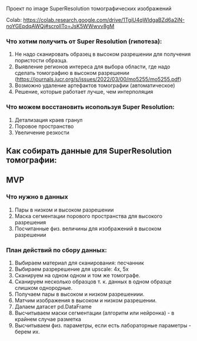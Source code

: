 Проект по image SuperResolution томографических
изображений

Colab: https://colab.research.google.com/drive/1TgiU4qWldgaBZd6a2iN-noYGEpdqAWQj#scrollTo=JsK5WWwvv8gM


###  Что хотим получить от Super Resolution (гипотеза):
1. Не надо сканировать образец в высоком разрешении для получения пористости образца.
2. Выявление регионов интереса для выбора области, где надо сделать томографию в высоком разрешении (https://journals.iucr.org/s/issues/2022/03/00/mo5255/mo5255.pdf)
3. Возможно удаление артефактов томографии (автоматическое)
4. Решение, которые работает лучше, чем интерполяция

###  Что можем восстановить исопользуя Super Resolution:
1. Детализация краев гранул
2. Поровое пространство
3. Увеличение резкости

## Как собирать данные для SuperResolution томографии:

##  MVP

### Что нужно в данных
1. Пары в низком и высоком разрешении
2. Маска сегментации порового пространства для высокого разрешения
3. Посчитанные физ. величины для изображений в высоком разрешении


### План действий по сбору данных:

1. Выбираем материал для сканирования: песчанник
2. Выбираем разререшение для upscale: 4x, 5x
3. Сканируем на одном одном и том же томографе.
3. Сканируем несколько образцов т. к. данных в одном образце слишком однородные.
4. Получаем пары в высоком и низком разрешениии.
5. Матчим изображения в высоком и низком разрешении.
6. Далаем датасет pd.DataFrame
7. Высчитываем маски сегментации (алгоритм или нейронка) - в крайнем случае разметка
8. Высчитываем физ. параметры, если есть лабораторные параметры - берем их.



    